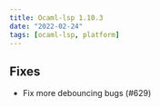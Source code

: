 ```yaml
---
title: Ocaml-lsp 1.10.3
date: "2022-02-24"
tags: [ocaml-lsp, platform]
---
```


## Fixes

- Fix more debouncing bugs (#629)
